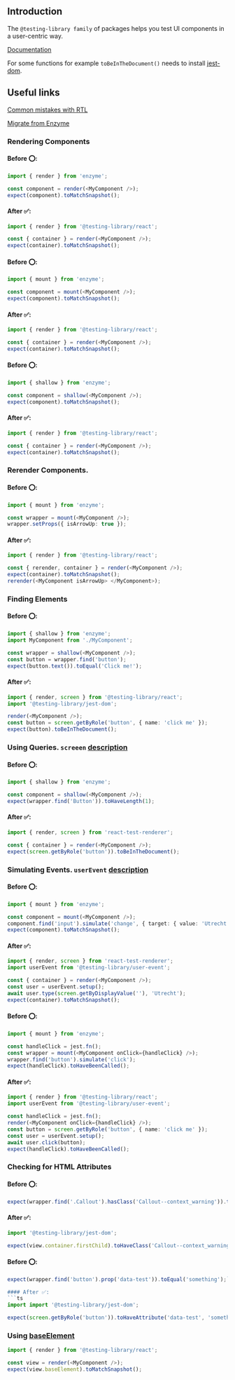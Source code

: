 ## Introduction
The `@testing-library family` of packages helps you test UI components in a user-centric way.

[Documentation](https://testing-library.com/)

For some functions for example `toBeInTheDocument()` needs to install [jest-dom](https://testing-library.com/docs/ecosystem-jest-dom/).

## Useful links
[Common mistakes with RTL](https://kentcdodds.com/blog/common-mistakes-with-react-testing-library)

[Migrate from Enzyme](https://testing-library.com/docs/react-testing-library/migrate-from-enzyme)

### Rendering Components

#### Before ⭕:
```ts
import { render } from 'enzyme';

const component = render(<MyComponent />);
expect(component).toMatchSnapshot();
```

#### After ✅:
```ts
import { render } from '@testing-library/react';

const { container } = render(<MyComponent />);
expect(container).toMatchSnapshot();
```

#### Before ⭕:
```ts
import { mount } from 'enzyme';

const component = mount(<MyComponent />);
expect(component).toMatchSnapshot();
```

#### After ✅:
```ts
import { render } from '@testing-library/react';

const { container } = render(<MyComponent />);
expect(container).toMatchSnapshot();
```

#### Before ⭕:
```ts
import { shallow } from 'enzyme';

const component = shallow(<MyComponent />);
expect(component).toMatchSnapshot();
```

#### After ✅:
```ts
import { render } from '@testing-library/react';

const { container } = render(<MyComponent />);
expect(container).toMatchSnapshot();
```
### Rerender Components.

#### Before ⭕:
```ts
import { mount } from 'enzyme';

const wrapper = mount(<MyComponent />);
wrapper.setProps({ isArrowUp: true });
```

#### After ✅:
```ts
import { render } from '@testing-library/react';

const { rerender, container } = render(<MyComponent />);
expect(container).toMatchSnapshot();
rerender(<MyComponent isArrowUp> </MyComponent>);
```


### Finding Elements

#### Before ⭕:
```ts
import { shallow } from 'enzyme';
import MyComponent from './MyComponent';

const wrapper = shallow(<MyComponent />);
const button = wrapper.find('button');
expect(button.text()).toEqual('Click me!');

```

#### After ✅:
```ts
import { render, screen } from '@testing-library/react';
import '@testing-library/jest-dom';

render(<MyComponent />);
const button = screen.getByRole('button', { name: 'click me' });
expect(button).toBeInTheDocument();
```


### Using Queries. `screeen` [description](https://testing-library.com/docs/queries/about/)

#### Before ⭕:
```ts
import { shallow } from 'enzyme';

const component = shallow(<MyComponent />);
expect(wrapper.find('Button')).toHaveLength(1);
```

#### After ✅:
```ts
import { render, screen } from 'react-test-renderer';

const { container } = render(<MyComponent />);
expect(screen.getByRole('button')).toBeInTheDocument();
```

### Simulating Events. `userEvent` [description](https://testing-library.com/docs/user-event/intro/)

#### Before ⭕:
```ts
import { mount } from 'enzyme';

const component = mount(<MyComponent />);
component.find('input').simulate('change', { target: { value: 'Utrecht' } });
expect(component).toMatchSnapshot();
```

#### After ✅:
```ts
import { render, screen } from 'react-test-renderer';
import userEvent from '@testing-library/user-event';

const { container } = render(<MyComponent />);
const user = userEvent.setup();
await user.type(screen.getByDisplayValue(''), 'Utrecht');
expect(container).toMatchSnapshot();
```

#### Before ⭕:
```ts
import { mount } from 'enzyme';

const handleClick = jest.fn();
const wrapper = mount(<MyComponent onClick={handleClick} />);
wrapper.find('button').simulate('click');
expect(handleClick).toHaveBeenCalled();
```

#### After ✅:
```ts
import { render } from '@testing-library/react';
import userEvent from '@testing-library/user-event';

const handleClick = jest.fn();
render(<MyComponent onClick={handleClick} />);
const button = screen.getByRole('button', { name: 'click me' });
const user = userEvent.setup();
await user.click(button);
expect(handleClick).toHaveBeenCalled();
```

### Checking for HTML Attributes

#### Before ⭕:
```ts
expect(wrapper.find('.Callout').hasClass('Callout--context_warning')).toBe(true);
```

#### After ✅:
```ts
import '@testing-library/jest-dom';

expect(view.container.firstChild).toHaveClass('Callout--context_warning');

```

#### Before ⭕:
```ts
expect(wrapper.find('button').prop('data-test')).toEqual('something');```

#### After ✅:
```ts
import import '@testing-library/jest-dom';

expect(screen.getByRole('button')).toHaveAttribute('data-test', 'something');

```

### Using [baseElement](https://testing-library.com/docs/react-testing-library/api/)

```ts
import { render } from '@testing-library/react';

const view = render(<MyComponent />);
expect(view.baseElement).toMatchSnapshot();
```

